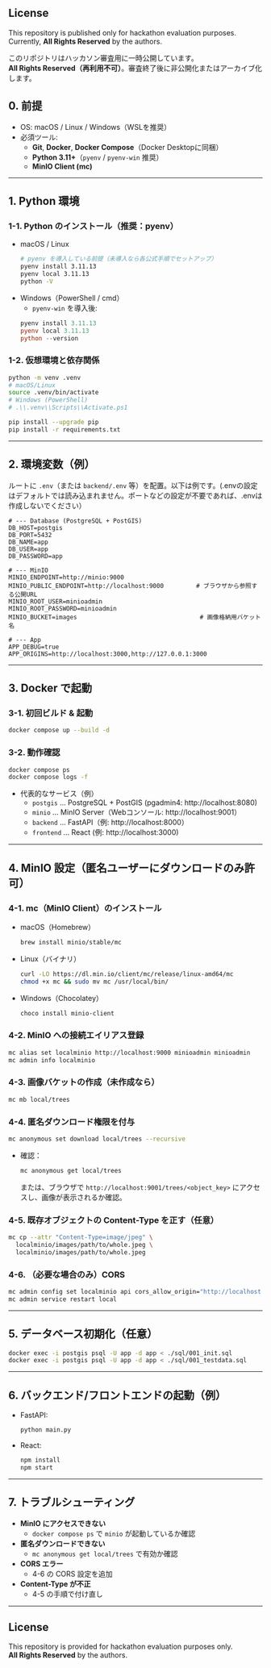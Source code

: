 ## License
This repository is published only for hackathon evaluation purposes.  
Currently, **All Rights Reserved** by the authors.

このリポジトリはハッカソン審査用に一時公開しています。  
**All Rights Reserved（再利用不可）**。審査終了後に非公開化またはアーカイブ化します。

## 0. 前提

- OS: macOS / Linux / Windows（WSLを推奨）
- 必須ツール:  
  - **Git**, **Docker**, **Docker Compose**（Docker Desktopに同梱）  
  - **Python 3.11+**（`pyenv` / `pyenv-win` 推奨）
  - **MinIO Client (mc)**

---

## 1. Python 環境

### 1-1. Python のインストール（推奨：pyenv）
- macOS / Linux
  ```bash
  # pyenv を導入している前提（未導入なら各公式手順でセットアップ）
  pyenv install 3.11.13
  pyenv local 3.11.13
  python -V
  ```
- Windows（PowerShell / cmd）
  - `pyenv-win` を導入後:
  ```powershell
  pyenv install 3.11.13
  pyenv local 3.11.13
  python --version
  ```

### 1-2. 仮想環境と依存関係
```bash
python -m venv .venv
# macOS/Linux
source .venv/bin/activate
# Windows (PowerShell)
# .\\.venv\\Scripts\\Activate.ps1

pip install --upgrade pip
pip install -r requirements.txt
```

---

## 2. 環境変数（例）

ルートに `.env`（または `backend/.env` 等）を配置。以下は例です。(.envの設定はデフォルトでは読み込まれません。ポートなどの設定が不要であれば、.envは作成しないでください）

```dotenv
# --- Database (PostgreSQL + PostGIS)
DB_HOST=postgis
DB_PORT=5432
DB_NAME=app
DB_USER=app
DB_PASSWORD=app

# --- MinIO
MINIO_ENDPOINT=http://minio:9000
MINIO_PUBLIC_ENDPOINT=http://localhost:9000         # ブラウザから参照する公開URL
MINIO_ROOT_USER=minioadmin
MINIO_ROOT_PASSWORD=minioadmin
MINIO_BUCKET=images                                  # 画像格納用バケット名

# --- App
APP_DEBUG=true
APP_ORIGINS=http://localhost:3000,http://127.0.0.1:3000
```

---

## 3. Docker で起動

### 3-1. 初回ビルド & 起動
```bash
docker compose up --build -d
```

### 3-2. 動作確認
```bash
docker compose ps
docker compose logs -f
```

- 代表的なサービス（例）
  - `postgis` … PostgreSQL + PostGIS (pgadmin4: http://localhost:8080)
  - `minio` … MinIO Server（Webコンソール: http://localhost:9001）
  - `backend` … FastAPI（例: http://localhost:8000）
  - `frontend` … React (例: http://localhost:3000)

---

## 4. MinIO 設定（匿名ユーザーにダウンロードのみ許可）

### 4-1. mc（MinIO Client）のインストール
- macOS（Homebrew）
  ```bash
  brew install minio/stable/mc
  ```
- Linux（バイナリ）
  ```bash
  curl -LO https://dl.min.io/client/mc/release/linux-amd64/mc
  chmod +x mc && sudo mv mc /usr/local/bin/
  ```
- Windows（Chocolatey）
  ```powershell
  choco install minio-client
  ```

### 4-2. MinIO への接続エイリアス登録
```bash
mc alias set localminio http://localhost:9000 minioadmin minioadmin
mc admin info localminio
```

### 4-3. 画像バケットの作成（未作成なら）
```bash
mc mb local/trees
```

### 4-4. 匿名ダウンロード権限を付与
```bash
mc anonymous set download local/trees --recursive
```

- 確認：
  ```bash
  mc anonymous get local/trees
  ```
  または、ブラウザで `http://localhost:9001/trees/<object_key>` にアクセスし、画像が表示されるか確認。

### 4-5. 既存オブジェクトの Content-Type を正す（任意）
```bash
mc cp --attr "Content-Type=image/jpeg" \
  localminio/images/path/to/whole.jpeg \
  localminio/images/path/to/whole.jpeg
```

### 4-6. （必要な場合のみ）CORS
```bash
mc admin config set localminio api cors_allow_origin="http://localhost:3000"
mc admin service restart local
```

---

## 5. データベース初期化（任意）

```bash
docker exec -i postgis psql -U app -d app < ./sql/001_init.sql
docker exec -i postgis psql -U app -d app < ./sql/001_testdata.sql
```

---

## 6. バックエンド/フロントエンドの起動（例）

- FastAPI:
  ```bash
  python main.py
  ```

- React:
  ```bash
  npm install
  npm start
  ```

---

## 7. トラブルシューティング

- **MinIO にアクセスできない**  
  - `docker compose ps` で `minio` が起動しているか確認  
- **匿名ダウンロードできない**  
  - `mc anonymous get local/trees` で有効か確認  
- **CORS エラー**  
  - 4-6 の CORS 設定を追加  
- **Content-Type が不正**  
  - 4-5 の手順で付け直し

---

## License

This repository is provided for hackathon evaluation purposes only.  
**All Rights Reserved** by the authors.
